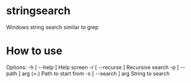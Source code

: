 # stringsearch
Windows string search similar to grep

# How to use

Options:
  -h [ --help ]          Help screen
  -r [ --recurse ]       Recursive search
  -p [ --path ] arg (=.) Path to start from
  -s [ --search ] arg    String to search

